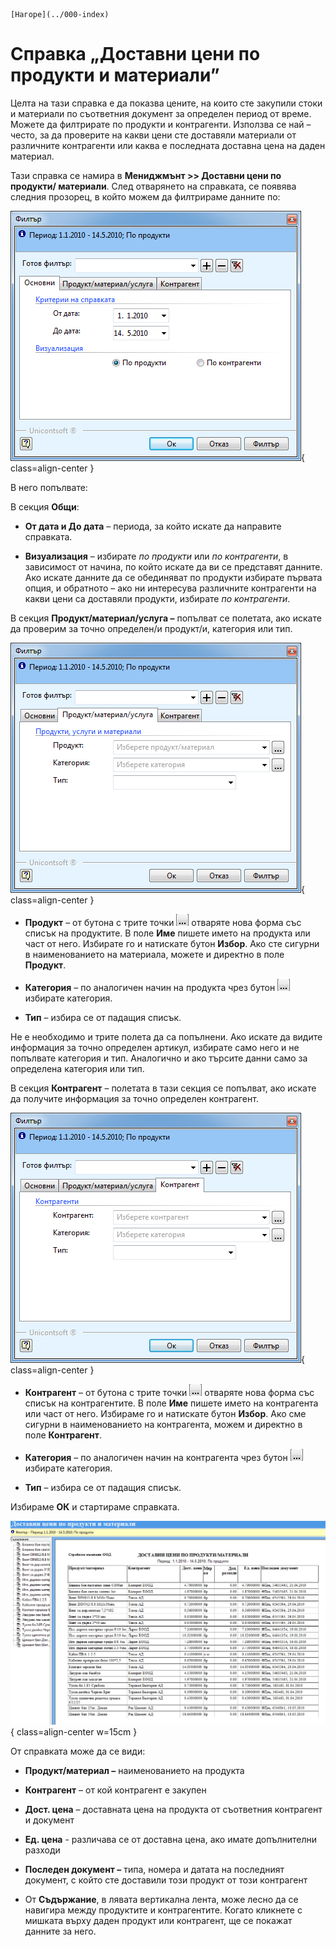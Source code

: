 ```{only} html
[Нагоре](../000-index)
```

# Справка „Доставни цени по продукти и материали”

Целта на тази справка е да показва цените, на които сте закупили стоки и
материали по съответния документ за определен период от време. Можете да
филтрирате по продукти и контрагенти. Използва се най – често, за да
проверите на какви цени сте доставяли материали от различните
контрагенти или каква е последната доставна цена на даден
материал.

Тази справка се намира в **Мениджмънт \>\> Доставни цени по продукти/
материали**. След отварянето на справката, се появява следния
прозорец, в който можем да филтрираме данните по:

![](901-image106.png){ class=align-center }

В него попълвате:

В секция **Общи**:

 - **От дата и До дата** – периода, за който искате да направите справката.

 - **Визуализация** – избирате *по продукти* или *по контрагенти*, в зависимост от начина, по който искате да ви се представят данните. Ако искате данните да се обединяват по продукти избирате първата опция, и обратното – ако ни интересува различните контрагенти на какви цени са доставяли продукти, избирате *по контрагенти*.

В секция **Продукт/материал/услуга –** попълват се полетата, ако искате
да проверим за точно определен/и продукт/и, категория или тип.

![](902-image107.png){ class=align-center }

 - **Продукт** – от бутона с трите точки ![](905-image102.png) отваряте нова форма със списък на продуктите. В поле **Име** пишете името на продукта или част от него. Избирате го и натискате бутон **Избор**. Ако сте сигурни в наименованието на материала, можете и директно в поле **Продукт**.

 - **Категория** – по аналогичен начин на продукта чрез бутон ![](905-image102.png) избирате категория.

 - **Тип** – избира се от падащия списък.

Не е необходимо и трите полета да са попълнени. Ако искате да видите
информация за точно определен артикул, избирате само него и не
попълвате категория и тип. Аналогично и ако търсите данни само за
определена категория или тип.

В секция **Контрагент** – полетата в тази секция се попълват, ако искате
да получите информация за точно определен контрагент.

![](903-image108.png){ class=align-center }

 - **Контрагент** – от бутона с трите точки ![](905-image102.png) отваряте нова форма със списък на контрагентите. В поле **Име** пишете името на контрагента или част от него. Избираме го и натискате бутон **Избор**. Ако сме сигурни в наименованието на контрагента, можем и директно в поле **Контрагент**.

 - **Категория** – по аналогичен начин на контрагента чрез бутон ![](905-image102.png) избирате категория.

 - **Тип** – избира се от падащия списък.

Избираме **ОК** и стартираме справката.

![](904-image109.png){ class=align-center w=15cm }

От справката може да се види:

 - **Продукт/материал –** наименованието на продукта

 - **Контрагент** – от кой контрагент е закупен

 - **Дост. цена** – доставната цена на продукта от съответния контрагент и документ

 - **Ед. цена** - различава се от доставна цена, ако имате допълнителни разходи

 - **Последен документ –** типа, номера и датата на последният документ, с който сте доставили този продукт от този контрагент

 - От **Съдържание**, в лявата вертикална лента, може лесно да се навигира между продуктите и контрагентите. Когато кликнете с мишката върху даден продукт или контрагент, ще се покажат данните за него.